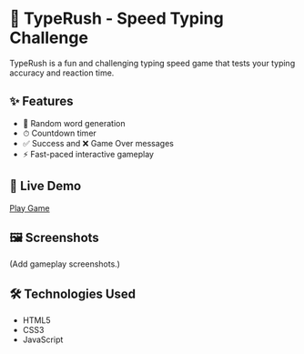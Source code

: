 # 🚀 TypeRush - Speed Typing Challenge

TypeRush is a fun and challenging typing speed game that tests your typing accuracy and reaction time.

## ✨ Features
- 🎯 Random word generation  
- ⏱ Countdown timer  
- ✅ Success and ❌ Game Over messages  
- ⚡ Fast-paced interactive gameplay

## 🔗 Live Demo
[Play Game](https://moradalsahybi.github.io/typerush-game/)

## 🖼 Screenshots
(Add gameplay screenshots.)

## 🛠 Technologies Used
- HTML5  
- CSS3  
- JavaScript
